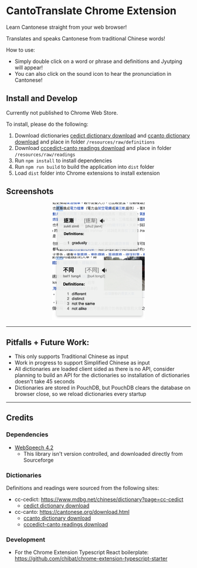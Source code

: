 # CantoTranslate Chrome Extension

Learn Cantonese straight from your web browser!

Translates and speaks Cantonese from traditional Chinese words!

How to use:
* Simply double click on a word or phrase and definitions and Jyutping will appear!
* You can also click on the sound icon to hear the pronunciation in Cantonese!

## Install and Develop

Currently not published to Chrome Web Store.

To install, please do the following:
1. Download dictionaries [cedict dictionary download](https://www.mdbg.net/chinese/export/cedict/cedict_1_0_ts_utf-8_mdbg.txt.gz) and [ccanto dictionary download](https://cantonese.org/cccanto-170202.zip) and place in folder `/resources/raw/definitions`
1. Download [cccedict-canto readings download](https://cantonese.org/cccedict-canto-readings-150923.zip) and place in folder `/resources/raw/readings`
1. Run `npm install` to install dependencies
1. Run `npm run build` to build the application into `dist` folder
1. Load `dist` folder into Chrome extensions to install extension

## Screenshots

<p align="center">
  <img src="Screenshots/screenshot1.png" width="50%"/>
  <img src="Screenshots/screenshot2.png" width="50%"/>
</p>

---

## Pitfalls + Future Work:

* This only supports Traditional Chinese as input
* Work in progress to support Simplified Chinese as input
* All dictionaries are loaded client sided as there is no API, consider planning to build an API for the dictionaries so installation of dictionaries doesn't take 45 seconds
* Dictionaries are stored in PouchDB, but PouchDB clears the database on browser close, so we reload dictionaries every startup

---

## Credits

### Dependencies

* [WebSpeech 4.2](https://sourceforge.net/projects/e-guidedog/files/WebSpeech/)
  * This library isn't version controlled, and downloaded directly from Sourceforge

### Dictionaries

Definitions and readings were sourced from the following sites:

* cc-cedict: https://www.mdbg.net/chinese/dictionary?page=cc-cedict
  * [cedict dictionary download](https://www.mdbg.net/chinese/export/cedict/cedict_1_0_ts_utf-8_mdbg.txt.gz)
* cc-canto: https://cantonese.org/download.html
  * [ccanto dictionary download](https://cantonese.org/cccanto-170202.zip)
  * [cccedict-canto readings download](https://cantonese.org/cccedict-canto-readings-150923.zip)

### Development

* For the Chrome Extension Typescript React boilerplate: https://github.com/chibat/chrome-extension-typescript-starter